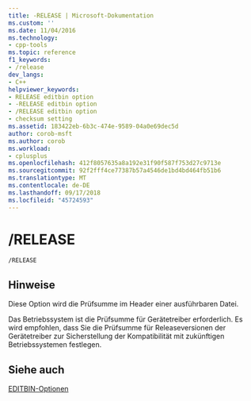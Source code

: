 ```yaml
---
title: -RELEASE | Microsoft-Dokumentation
ms.custom: ''
ms.date: 11/04/2016
ms.technology:
- cpp-tools
ms.topic: reference
f1_keywords:
- /release
dev_langs:
- C++
helpviewer_keywords:
- RELEASE editbin option
- -RELEASE editbin option
- /RELEASE editbin option
- checksum setting
ms.assetid: 183422eb-6b3c-474e-9589-04a0e69dec5d
author: corob-msft
ms.author: corob
ms.workload:
- cplusplus
ms.openlocfilehash: 412f8057635a8a192e31f90f587f753d27c9713e
ms.sourcegitcommit: 92f2fff4ce77387b57a4546de1bd4bd464fb51b6
ms.translationtype: MT
ms.contentlocale: de-DE
ms.lasthandoff: 09/17/2018
ms.locfileid: "45724593"
---
```

# <a name="release"></a>/RELEASE

```
/RELEASE
```

## <a name="remarks"></a>Hinweise

Diese Option wird die Prüfsumme im Header einer ausführbaren Datei.

Das Betriebssystem ist die Prüfsumme für Gerätetreiber erforderlich. Es wird empfohlen, dass Sie die Prüfsumme für Releaseversionen der Gerätetreiber zur Sicherstellung der Kompatibilität mit zukünftigen Betriebssystemen festlegen.

## <a name="see-also"></a>Siehe auch

[EDITBIN-Optionen](../../build/reference/editbin-options.md)